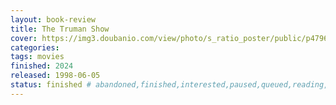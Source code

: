```yaml
---
layout: book-review
title: The Truman Show
cover: https://img3.doubanio.com/view/photo/s_ratio_poster/public/p479682972.webp
categories:
tags: movies
finished: 2024
released: 1998-06-05
status: finished # abandoned,finished,interested,paused,queued,reading,reread
---
```

